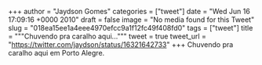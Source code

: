 
+++
author = "Jaydson Gomes"
categories = ["tweet"]
date = "Wed Jun 16 17:09:16 +0000 2010"
draft = false
image = "No media found for this Tweet"
slug = "018ea15ee1a4eee4970efcc9a1f12fc49f408fd0"
tags = ["tweet"]
title = """Chuvendo pra caralho aqui..."""
tweet = true
tweet_url = "https://twitter.com/jaydson/status/16321642733"
+++
Chuvendo pra caralho aqui em Porto Alegre.

